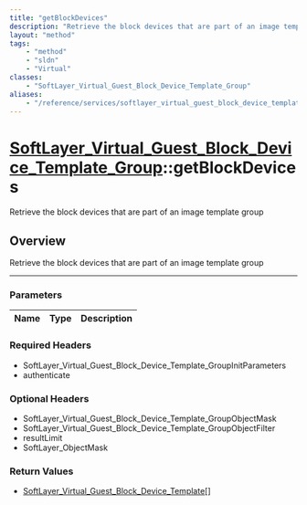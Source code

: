 ```yaml
---
title: "getBlockDevices"
description: "Retrieve the block devices that are part of an image template group"
layout: "method"
tags:
    - "method"
    - "sldn"
    - "Virtual"
classes:
    - "SoftLayer_Virtual_Guest_Block_Device_Template_Group"
aliases:
    - "/reference/services/softlayer_virtual_guest_block_device_template_group/getBlockDevices"
---
```

# [SoftLayer_Virtual_Guest_Block_Device_Template_Group](/reference/services/SoftLayer_Virtual_Guest_Block_Device_Template_Group)::getBlockDevices


Retrieve the block devices that are part of an image template group


## Overview 
Retrieve the block devices that are part of an image template group

-----

### Parameters 
|Name | Type | Description |
| --- | --- | --- |


### Required Headers
* SoftLayer_Virtual_Guest_Block_Device_Template_GroupInitParameters
* authenticate


### Optional Headers
* SoftLayer_Virtual_Guest_Block_Device_Template_GroupObjectMask
* SoftLayer_Virtual_Guest_Block_Device_Template_GroupObjectFilter
* resultLimit
* SoftLayer_ObjectMask

### Return Values
* <a href='/reference/datatypes/SoftLayer_Virtual_Guest_Block_Device_Template'>SoftLayer_Virtual_Guest_Block_Device_Template[] </a>




